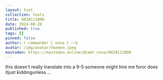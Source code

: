 ```yaml
---
layout: toot
collection: toots
title: 0828111000
date: 2024-08-28
published: true
tags: []
pinned: false
author: ⸸ commander ░ nova ⸸ :~$
avatar: /img/avatar/daemon.jpeg
mastodon: https://mastodon.online/@cmdr_nova/0828111000
---
```


this doesn't really translate into a 9-5 someone might hire me foror does itjust kiddingunless ...
